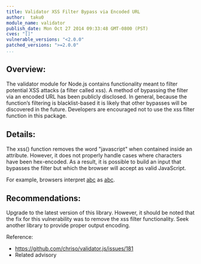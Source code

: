 ```yaml
---
title: Validator XSS Filter Bypass via Encoded URL
author:  taku0
module_name: validator
publish_date: Mon Oct 27 2014 09:33:48 GMT-0800 (PST) 
cves: "[]"
vulnerable_versions: "<2.0.0"
patched_versions: ">=2.0.0"
...
```


## Overview:
The validator module for Node.js contains functionality meant to filter potential XSS attacks (a filter called xss). A method of
bypassing the filter via an encoded URL has been publicly disclosed. In general, because the function’s filtering is blacklist-based it is likely that other bypasses will be discovered in the future. Developers are encouraged not to use the xss filter function in this package.

## Details:
The xss() function removes the word "javascript" when contained inside an attribute. However, it does not properly handle cases where
characters have been hex-encoded. As a result, it is possible to build an input that bypasses the filter but which the browser will accept as valid JavaScript.

For example, browsers interpret <a href="jav&#x61;script:...">abc</a> as <a href="javascript:...">abc</a>.

## Recommendations:
Upgrade to the latest version of this library. However, it should be noted that the fix for this vulnerability was to remove the xss filter functionality. Seek another library to provide proper output encoding.

Reference:
- https://github.com/chriso/validator.js/issues/181
- Related advisory 

